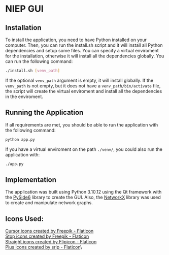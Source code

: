 # NIEP GUI
## Installation
To install the application, you need to have Python installed on your computer. Then, you can run the install.sh script and it will install all Python dependencies and setup some files. You can specify a virtual enviroment for the installation, otherwise it will install all the dependencies globally. You can run the following command:
```sh
./install.sh [venv_path]
```
If the optional `venv_path` argument is empty, it will install globally. If the `venv_path` is not empty, but it does not have a `venv_path/bin/activate` file, the script will create the virtual enviroment and install all the dependencies in the enviroment.

## Running the Application
If all requirements are met, you should be able to run the application with the following command:
```sh
python app.py
```

If you have a virtual enviroment on the path `./venv/`, you could also run the application with:
```sh
./app.py
```

## Implementation
The application was built using Python 3.10.12 using the Qt framework with the [PySide6](https://pypi.org/project/PySide6/) library to create the GUI. Also, the [NetworkX](https://networkx.org/) library was used to create and manipulate network graphs.

## Icons Used:
[Cursor icons created by Freepik - Flaticon](https://www.flaticon.com/free-icons/cursor)\
[Stop icons created by Freepik - Flaticon](https://www.flaticon.com/free-icons/stop)\
[Straight icons created by Flipicon - Flaticon](https://www.flaticon.com/free-icons/straight)\
[Plus icons created by srip - Flaticon](https://www.flaticon.com/free-icons/plus)\
